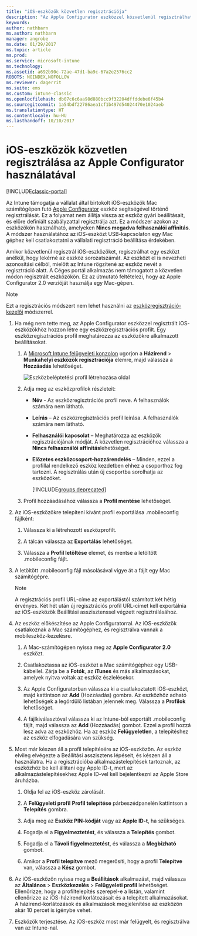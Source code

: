 ```yaml
---
title: "iOS-eszközök közvetlen regisztrációja"
description: "Az Apple Configurator eszközzel közvetlenül regisztrálhatja a vállalati tulajdonú iOS-eszközöket egy előre meghatározott szabályzattal. Ehhez csatlakoztassa azokat USB-kapcsolattal egy Mac géphez."
keywords: 
author: nathbarn
ms.author: nathbarn
manager: angrobe
ms.date: 01/29/2017
ms.topic: article
ms.prod: 
ms.service: microsoft-intune
ms.technology: 
ms.assetid: a692b90c-72ae-47d1-ba9c-67a2e2576cc2
ROBOTS: NOINDEX,NOFOLLOW
ms.reviewer: dagerrit
ms.suite: ems
ms.custom: intune-classic
ms.openlocfilehash: db07c6c6aa98d880bcc9f32204dffddebe6f45b4
ms.sourcegitcommit: 1a54bdf22786aea1cf1b497d54024470e1024aeb
ms.translationtype: HT
ms.contentlocale: hu-HU
ms.lasthandoff: 10/10/2017
---
```

# <a name="directly-enroll-ios-devices-by-using-apple-configurator"></a>iOS-eszközök közvetlen regisztrálása az Apple Configurator használatával

[!INCLUDE[classic-portal](../includes/classic-portal.md)]

Az Intune támogatja a vállalat által birtokolt iOS-eszközök Mac számítógépen futó [Apple Configurator](http://go.microsoft.com/fwlink/?LinkId=518017) eszköz segítségével történő regisztrálását. Ez a folyamat nem állítja vissza az eszköz gyári beállításait, és előre definiált szabályzattal regisztrálja azt. Ez a módszer azokon az eszközökön használható, amelyeken **Nincs megadva felhasználói affinitás**. A módszer használatához az iOS-eszközt USB-kapcsolaton egy Mac géphez kell csatlakoztatni a vállalati regisztráció beállítása érdekében.

Amikor közvetlenül regisztrál iOS-eszközöket, regisztrálhat egy eszközt anélkül, hogy lekérné az eszköz sorozatszámát. Az eszközt el is nevezheti azonosítási célból, mielőtt az Intune rögzítené az eszköz nevét a regisztráció alatt. A Céges portál alkalmazás nem támogatott a közvetlen módon regisztrált eszközökön. Ez az útmutató feltételezi, hogy az Apple Configurator 2.0 verzióját használja egy Mac-gépen.

>[!NOTE]
>Ezt a regisztrációs módszert nem lehet használni az [eszközregisztráció-kezelői](enroll-corporate-owned-devices-with-the-device-enrollment-manager-in-microsoft-intune.md) módszerrel.

1.  Ha még nem tette meg, az Apple Configurator eszközzel regisztrált iOS-eszközökhöz hozzon létre egy eszközregisztrációs profilt. Egy eszközregisztrációs profil meghatározza az eszközökre alkalmazott beállításokat.

    1.  A [Microsoft Intune felügyeleti konzolon](https://manage.microsoft.com) ugorjon a **Házirend** &gt; **Munkahelyi eszközök regisztrációja** elemre, majd válassza a **Hozzáadás** lehetőséget.

        ![Eszközbeléptetési profil létrehozása oldal](../media/pol-sa-corp-enroll.png)

    2.  Adja meg az eszközprofilok részleteit:

        -   **Név** - Az eszközregisztrációs profil neve. A felhasználók számára nem látható.

        -   **Leírás** – Az eszközregisztrációs profil leírása. A felhasználók számára nem látható.

        -   **Felhasználói kapcsolat** – Meghatározza az eszközök regisztrációjának módját. A közvetlen regisztrációhoz válassza a **Nincs felhasználói affinitás**lehetőséget.

        -   **Előzetes eszközcsoport-hozzárendelés** – Minden, ezzel a profillal rendelkező eszköz kezdetben ehhez a csoporthoz fog tartozni. A regisztrálás után új csoportba sorolhatja az eszközöket.

            [!INCLUDE[groups deprecated](../includes/group-deprecation.md)]

    3.  Profil hozzáadásához válassza a **Profil mentése** lehetőséget.

5.  Az iOS-eszközökre telepíteni kívánt profil exportálása .mobileconfig fájlként:

    1.   Válassza ki a létrehozott eszközprofilt.

    2.   A tálcán válassza az **Exportálás** lehetőséget.

    3.   Válassza a **Profil letöltése** elemet, és mentse a letöltött .mobileconfig fájlt.

6.  A letöltött .mobileconfig fájl másolásával vigye át a fájlt egy Mac számítógépre.
    > [!NOTE]
    > A regisztrációs profil URL-címe az exportálástól számított két hétig érvényes. Két hét után új regisztrációs profil URL-címet kell exportálnia az iOS-eszközök Beállítási asszisztenssel végzett regisztrálásához.

7.  Az eszköz előkészítése az Apple Configuratorral. Az iOS-eszközök csatlakoznak a Mac számítógéphez, és regisztrálva vannak a mobileszköz-kezelésre.

    1.  A Mac-számítógépen nyissa meg az **Apple Configurator 2.0** eszközt.

    2.  Csatlakoztassa az iOS-eszközt a Mac számítógéphez egy USB-kábellel. Zárja be a **Fotók**, az **iTunes** és más alkalmazásokat, amelyek nyitva voltak az eszköz észlelésekor.

    3.  Az Apple Configuratorban válassza ki a csatlakoztatott iOS-eszközt, majd kattintson az **Add** (Hozzáadás) gombra. Az eszközhöz adható lehetőségek a legördülő listában jelennek meg. Válassza a **Profilok** lehetőséget.

    4.  A fájlkiválasztóval válassza ki az Intune-ból exportált .mobileconfig fájlt, majd válassza az **Add** (Hozzáadás) gombot. Ezzel a profil hozzá lesz adva az eszközhöz.  Ha az eszköz **Felügyeletlen**, a telepítéshez az eszköz elfogadására van szükség.

8.  Most már készen áll a profil telepítésére az iOS-eszközön. Az eszköz elvileg elvégezte a Beállítási asszisztens lépéseit, és készen áll a használatra. Ha a regisztrációba alkalmazástelepítések tartoznak, az eszközhöz be kell állítani egy Apple ID-t, mert az alkalmazástelepítésekhez Apple ID-vel kell bejelentkezni az Apple Store áruházba.

    1.  Oldja fel az iOS-eszköz zárolását.

    2.  A **Felügyeleti profil** **Profil telepítése** párbeszédpanelén kattintson a **Telepítés** gombra.

    3.  Adja meg az **Eszköz PIN-kódját** vagy az **Apple ID-t**, ha szükséges.

    4.  Fogadja el a **Figyelmeztetést**, és válassza a **Telepítés** gombot.

    5.  Fogadja el a **Távoli figyelmeztetést**, és válassza a **Megbízható** gombot.

    6.  Amikor a **Profil telepítve** mező megerősíti, hogy a profil **Telepítve** van, válassza a **Kész** gombot.

9.  Az iOS-eszközön nyissa meg a **Beállítások** alkalmazást, majd válassza az **Általános** &gt; **Eszközkezelés** &gt; **Felügyeleti profil** lehetőséget. Ellenőrizze, hogy a profiltelepítés szerepel-e a listán, valamint ellenőrizze az iOS-házirend korlátozásait és a telepített alkalmazásokat. A házirend-korlátozások és alkalmazások megjelenítése az eszközön akár 10 percet is igénybe vehet.

10.  Eszközök terjesztése. Az iOS-eszköz most már felügyelt, és regisztrálva van az Intune-nal.
